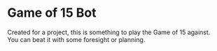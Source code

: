 # Game of 15 Bot

Created for a project, this is something to play the Game of 15 against.  
You can beat it with some foresight or planning.